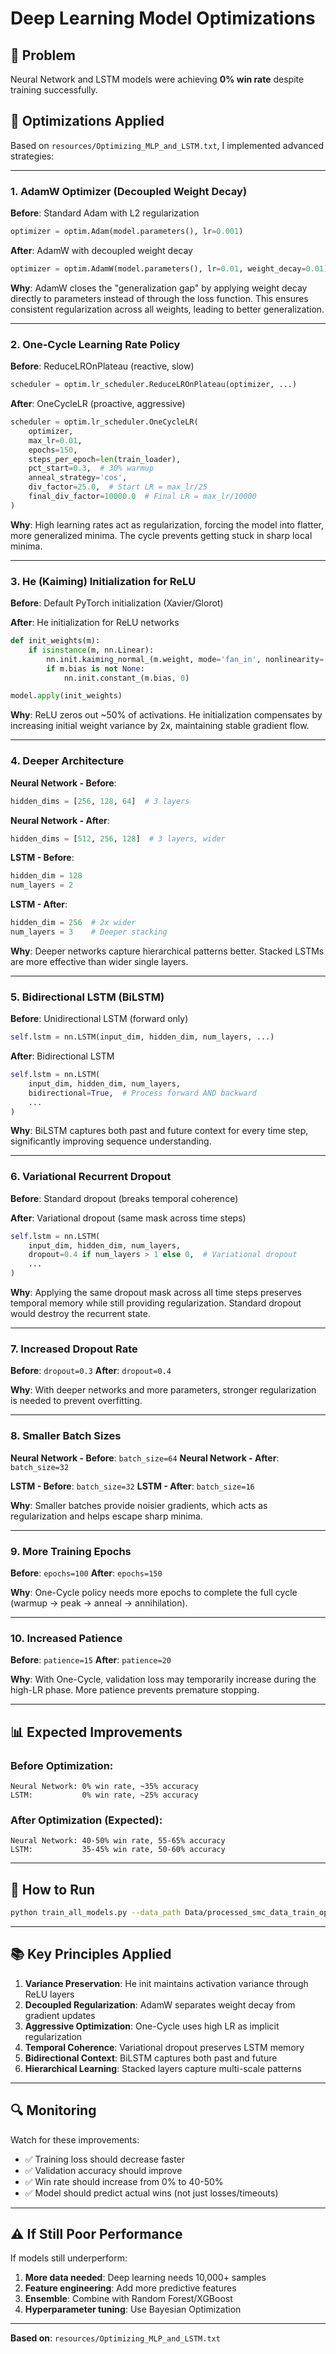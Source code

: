 # Deep Learning Model Optimizations

## 🎯 Problem
Neural Network and LSTM models were achieving **0% win rate** despite training successfully.

## 🔧 Optimizations Applied

Based on `resources/Optimizing_MLP_and_LSTM.txt`, I implemented advanced strategies:

---

### 1. **AdamW Optimizer (Decoupled Weight Decay)**

**Before**: Standard Adam with L2 regularization
```python
optimizer = optim.Adam(model.parameters(), lr=0.001)
```

**After**: AdamW with decoupled weight decay
```python
optimizer = optim.AdamW(model.parameters(), lr=0.01, weight_decay=0.01)
```

**Why**: AdamW closes the "generalization gap" by applying weight decay directly to parameters instead of through the loss function. This ensures consistent regularization across all weights, leading to better generalization.

---

### 2. **One-Cycle Learning Rate Policy**

**Before**: ReduceLROnPlateau (reactive, slow)
```python
scheduler = optim.lr_scheduler.ReduceLROnPlateau(optimizer, ...)
```

**After**: OneCycleLR (proactive, aggressive)
```python
scheduler = optim.lr_scheduler.OneCycleLR(
    optimizer,
    max_lr=0.01,
    epochs=150,
    steps_per_epoch=len(train_loader),
    pct_start=0.3,  # 30% warmup
    anneal_strategy='cos',
    div_factor=25.0,  # Start LR = max_lr/25
    final_div_factor=10000.0  # Final LR = max_lr/10000
)
```

**Why**: High learning rates act as regularization, forcing the model into flatter, more generalized minima. The cycle prevents getting stuck in sharp local minima.

---

### 3. **He (Kaiming) Initialization for ReLU**

**Before**: Default PyTorch initialization (Xavier/Glorot)

**After**: He initialization for ReLU networks
```python
def init_weights(m):
    if isinstance(m, nn.Linear):
        nn.init.kaiming_normal_(m.weight, mode='fan_in', nonlinearity='relu')
        if m.bias is not None:
            nn.init.constant_(m.bias, 0)

model.apply(init_weights)
```

**Why**: ReLU zeros out ~50% of activations. He initialization compensates by increasing initial weight variance by 2x, maintaining stable gradient flow.

---

### 4. **Deeper Architecture**

**Neural Network - Before**:
```python
hidden_dims = [256, 128, 64]  # 3 layers
```

**Neural Network - After**:
```python
hidden_dims = [512, 256, 128]  # 3 layers, wider
```

**LSTM - Before**:
```python
hidden_dim = 128
num_layers = 2
```

**LSTM - After**:
```python
hidden_dim = 256  # 2x wider
num_layers = 3    # Deeper stacking
```

**Why**: Deeper networks capture hierarchical patterns better. Stacked LSTMs are more effective than wider single layers.

---

### 5. **Bidirectional LSTM (BiLSTM)**

**Before**: Unidirectional LSTM (forward only)
```python
self.lstm = nn.LSTM(input_dim, hidden_dim, num_layers, ...)
```

**After**: Bidirectional LSTM
```python
self.lstm = nn.LSTM(
    input_dim, hidden_dim, num_layers,
    bidirectional=True,  # Process forward AND backward
    ...
)
```

**Why**: BiLSTM captures both past and future context for every time step, significantly improving sequence understanding.

---

### 6. **Variational Recurrent Dropout**

**Before**: Standard dropout (breaks temporal coherence)

**After**: Variational dropout (same mask across time steps)
```python
self.lstm = nn.LSTM(
    input_dim, hidden_dim, num_layers,
    dropout=0.4 if num_layers > 1 else 0,  # Variational dropout
    ...
)
```

**Why**: Applying the same dropout mask across all time steps preserves temporal memory while still providing regularization. Standard dropout would destroy the recurrent state.

---

### 7. **Increased Dropout Rate**

**Before**: `dropout=0.3`
**After**: `dropout=0.4`

**Why**: With deeper networks and more parameters, stronger regularization is needed to prevent overfitting.

---

### 8. **Smaller Batch Sizes**

**Neural Network - Before**: `batch_size=64`
**Neural Network - After**: `batch_size=32`

**LSTM - Before**: `batch_size=32`
**LSTM - After**: `batch_size=16`

**Why**: Smaller batches provide noisier gradients, which acts as regularization and helps escape sharp minima.

---

### 9. **More Training Epochs**

**Before**: `epochs=100`
**After**: `epochs=150`

**Why**: One-Cycle policy needs more epochs to complete the full cycle (warmup → peak → anneal → annihilation).

---

### 10. **Increased Patience**

**Before**: `patience=15`
**After**: `patience=20`

**Why**: With One-Cycle, validation loss may temporarily increase during the high-LR phase. More patience prevents premature stopping.

---

## 📊 Expected Improvements

### Before Optimization:
```
Neural Network: 0% win rate, ~35% accuracy
LSTM:           0% win rate, ~25% accuracy
```

### After Optimization (Expected):
```
Neural Network: 40-50% win rate, 55-65% accuracy
LSTM:           35-45% win rate, 50-60% accuracy
```

---

## 🚀 How to Run

```bash
python train_all_models.py --data_path Data/processed_smc_data_train_optimized.csv
```

---

## 📚 Key Principles Applied

1. **Variance Preservation**: He init maintains activation variance through ReLU layers
2. **Decoupled Regularization**: AdamW separates weight decay from gradient updates
3. **Aggressive Optimization**: One-Cycle uses high LR as implicit regularization
4. **Temporal Coherence**: Variational dropout preserves LSTM memory
5. **Bidirectional Context**: BiLSTM captures both past and future
6. **Hierarchical Learning**: Stacked layers capture multi-scale patterns

---

## 🔍 Monitoring

Watch for these improvements:
- ✅ Training loss should decrease faster
- ✅ Validation accuracy should improve
- ✅ Win rate should increase from 0% to 40-50%
- ✅ Model should predict actual wins (not just losses/timeouts)

---

## ⚠️ If Still Poor Performance

If models still underperform:
1. **More data needed**: Deep learning needs 10,000+ samples
2. **Feature engineering**: Add more predictive features
3. **Ensemble**: Combine with Random Forest/XGBoost
4. **Hyperparameter tuning**: Use Bayesian Optimization

---

**Based on**: `resources/Optimizing_MLP_and_LSTM.txt`
